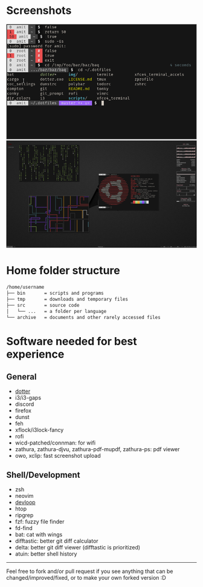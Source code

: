 # Screenshots
![Shell](/img/shell.png)
![Floating Terminals](/img/fun_terminals.png)

# Home folder structure
```
/home/username
├── bin       = scripts and programs
├── tmp       = downloads and temporary files
├── src       = source code
│   └── ...   = a folder per language
└── archive   = documents and other rarely accessed files
```

# Software needed for best experience
## General
- [dotter](http://www.github.com/SuperCuber/dotter)
- i3/i3-gaps
- discord
- firefox
- dunst
- feh
- xflock/i3lock-fancy
- rofi
- wicd-patched/connman: for wifi
- zathura, zathura-djvu, zathura-pdf-mupdf, zathura-ps: pdf viewer
- owo, xclip: fast screenshot upload

## Shell/Development
- zsh
- neovim
- [devloop](http://www.github.com/SuperCuber/devloop)
- htop
- ripgrep
- fzf: fuzzy file finder
- fd-find
- bat: cat with wings
- difftastic: better git diff calculator
- delta: better git diff viewer (difftastic is prioritized)
- atuin: better shell history

---

Feel free to fork and/or pull request if you see anything that can be changed/improved/fixed, or to make your own forked version :D
